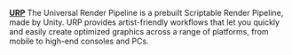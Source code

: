 [**URP**](https://docs.unity3d.com/Packages/com.unity.render-pipelines.universal@11.0/manual/index.html) The Universal Render Pipeline is a prebuilt Scriptable Render Pipeline, made by Unity. URP provides artist-friendly workflows that let you quickly and easily create optimized graphics across a range of platforms, from mobile to high-end consoles and PCs.


